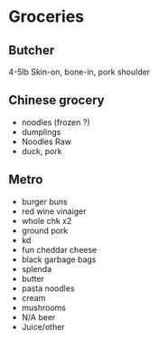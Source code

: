 # Groceries

## Butcher

4-5lb Skin-on, bone-in, pork shoulder

## Chinese grocery

- noodles (frozen ?)
- dumplings
- Noodles Raw
- duck, pork

## Metro

- burger buns
- red wine vinaiger
- whole chk x2
- ground pork
- kd
- fun cheddar cheese
- black garbage bags
- splenda
- butter
- pasta noodles
- cream
- mushrooms
- N/A beer
- Juice/other

